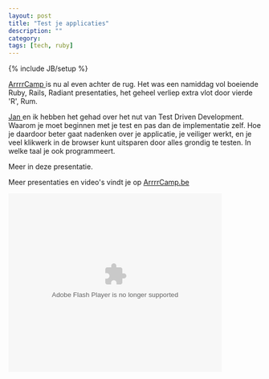 ```yaml
---
layout: post
title: "Test je applicaties"
description: ""
category:
tags: [tech, ruby]
---
```

{% include JB/setup %}

[ ArrrrCamp ](http://arrrrcamp.be) is nu al even achter de rug. Het was een namiddag vol boeiende Ruby, Rails, Radiant presentaties, het geheel verliep extra vlot door vierde 'R', Rum.

[ Jan ](http://workswithruby.com/) en ik hebben het gehad over het nut van Test Driven Development. Waarom je moet beginnen met je test en pas dan de implementatie zelf. Hoe je daardoor beter gaat nadenken over je applicatie, je veiliger werkt, en je veel klikwerk in de browser kunt uitsparen door alles grondig te testen.
In welke taal je ook programmeert.

Meer in deze presentatie.


Meer presentaties en video's vindt je op [ArrrrCamp.be](http://www.arrarcamp.be)

<object style="margin:0px" width="425" height="355"><param name="movie" value="http://static.slidesharecdn.com/swf/ssplayer2.swf?doc=testing-090514144842-phpapp01&amp;rel=0&amp;stripped_title=testing-1436493" /><param name="allowFullScreen" value="true"/><param name="allowScriptAccess" value="always"/><embed src="http://static.slidesharecdn.com/swf/ssplayer2.swf?doc=testing-090514144842-phpapp01&amp;rel=0&amp;stripped_title=testing-1436493" type="application/x-shockwave-flash" allowscriptaccess="always" allowfullscreen="true" width="425" height="355"></embed></object>
